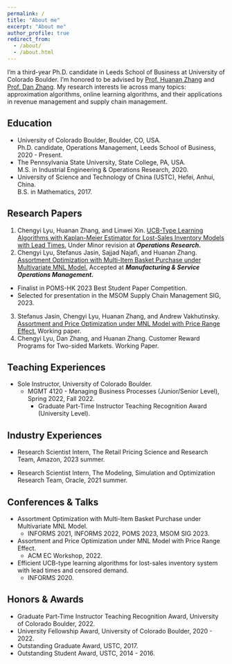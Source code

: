 ```yaml
---
permalink: /
title: "About me"
excerpt: "About me"
author_profile: true
redirect_from:
  - /about/
  - /about.html
---
```


I’m a third-year Ph.D. candidate in Leeds School of Business at University of Colorado Boulder. I’m honored to be advised by [Prof. Huanan Zhang](http://huananzhang.mystrikingly.com/) and [Prof. Dan Zhang](http://www.danzhang.com/). My research interests lie across many topics: approximation algorithms, online learning algorithms, and their applications in revenue management and supply chain management.

Education
------
* University of Colorado Boulder, Boulder, CO, USA.  
Ph.D. candidate, Operations Management, Leeds School of Business, 2020 - Present.
* The Pennsylvania State University, State College, PA, USA.  
M.S. in Industrial Engineering & Operations Research, 2020.
* University of Science and Technology of China (USTC), Hefei, Anhui, China.  
B.S. in Mathematics, 2017.

Research Papers
------
1. Chengyi Lyu, Huanan Zhang, and Linwei Xin. [UCB-Type Learning Algorithms with Kaplan-Meier Estimator for Lost-Sales Inventory Models with Lead Times.](https://papers.ssrn.com/sol3/papers.cfm?abstract_id=3944354) Under Minor revision at ***Operations Research.***
2. Chengyi Lyu, Stefanus Jasin, Sajjad Najafi, and Huanan Zhang. [Assortment Optimization with Multi-Item Basket Purchase under Multivariate MNL Model.](https://papers.ssrn.com/sol3/papers.cfm?abstract_id=3818886) Accepted at ***Manufacturing & Service Operations Management.***
* Finalist in POMS-HK 2023 Best Student Paper Competition.
* Selected for presentation in the MSOM Supply Chain Management SIG, 2023.
3. Stefanus Jasin,  Chengyi Lyu, Huanan Zhang, and Andrew Vakhutinsky. [Assortment and Price Optimization under MNL Model with Price Range Effect.](https://papers.ssrn.com/sol3/papers.cfm?abstract_id=4433708) Working paper.
4. Chengyi Lyu, Dan Zhang, and Huanan Zhang. Customer Reward Programs for Two-sided Markets. Working Paper.





Teaching Experiences
------
* Sole Instructor, University of Colorado Boulder.
    * MGMT 4120 - Managing Business Processes (Junior/Senior Level), Spring 2022, Fall 2022.
        * Graduate Part-Time Instructor Teaching Recognition Award (University Level).
        <!-- *"These awards recognize excellent graduate student teachers for their hard work, creativity, and continued excellence in teaching."* -->

Industry Experiences
------
* Research Scientist Intern, The Retail Pricing Science and Research Team, Amazon, 2023 summer.  

* Research Scientist Intern, The Modeling, Simulation and Optimization Research Team, Oracle, 2021 summer.  

Conferences & Talks
------
* Assortment Optimization with Multi-Item Basket Purchase under Multivariate MNL Model.
    <!-- * POMS 2023,  -->
    * INFORMS 2021, INFORMS 2022, POMS 2023, MSOM SIG 2023.
* Assortment and Price Optimization under MNL Model with Price Range Effect.
  * ACM EC Workshop, 2022.
* Efficient UCB-type learning algorithms for lost-sales inventory system with lead times and censored demand.
    * INFORMS 2020.

Honors & Awards
------
* Graduate Part-Time Instructor Teaching Recognition Award, University of Colorado Boulder, 2022.
* University Fellowship Award, University of Colorado Boulder, 2020 - 2022.
* Outstanding Graduate Award, USTC, 2017.
* Outstanding Student Award, USTC, 2014 - 2016.
